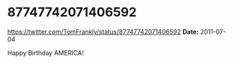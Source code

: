 # 87747742071406592
https://twitter.com/TomFrankly/status/87747742071406592
**Date:** 2011-07-04

Happy Birthday AMERICA!
